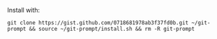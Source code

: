 Install with:

```git clone https://gist.github.com/0718681978ab3f37fd0b.git ~/git-prompt && source ~/git-prompt/install.sh && rm -R git-prompt```